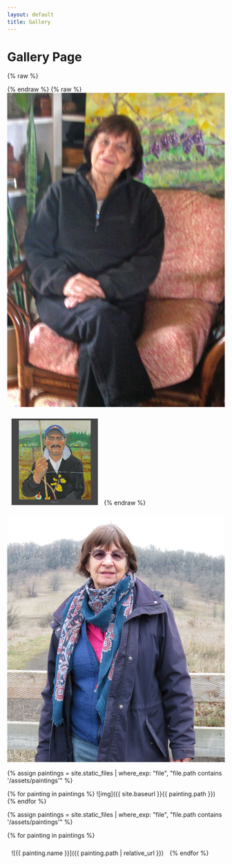 ```yaml
---
layout: default
title: Gallery
---
```


# Gallery Page
{% raw %}
<style>
.gallery-item {
  display: inline-block;
  margin: 10px;
}

.gallery-item img {
  width: 200px;
  height: 200px;
  object-fit: cover;
}
</style>
{% endraw %}
{% raw %}
<img src="./assets/nancy/nancy1.JPG" >
<div class=gallery-item>
<img src="./assets/paintings/Chacho.JPG" >
</div>
{% endraw %}

![IMGIMG](https://github.com/nancytravers/nancytravers.github.io/blob/main/assets/nancy/nancy.JPG)

{% assign paintings = site.static_files | where_exp: "file", "file.path contains '/assets/paintings'" %}

{% for painting in paintings %}
	![img]({{ site.baseurl }}{{ painting.path }})
{% endfor %}

{% assign paintings = site.static_files | where_exp: "file", "file.path contains '/assets/paintings'" %}

{% for painting in paintings %}
  <div class="gallery-item">
    ![{{ painting.name }}]({{ painting.path | relative_url }})
  </div>
{% endfor %}


